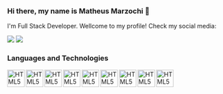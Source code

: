 ### Hi there, my name is Matheus Marzochi 👋
I'm Full Stack Developer.
Wellcome to my profile!
Check my social media:

<a href="https://www.instagram.com/matheusmarzochi/" target="_blank"><img src="https://img.shields.io/badge/-Instagram-%23E4405F?style=for-the-badge&logo=instagram&logoColor=white" target="_blank"></a>
<a href="https://www.linkedin.com/in/matheus-marzochi/" target="_blank"><img src="https://img.shields.io/badge/-LinkedIn-%230077B5?style=for-the-badge&logo=linkedin&logoColor=white" target="_blank"></a>

### Languages and Technologies

<img align="left" alt="HTML5" width="40px" src="https://cdn.jsdelivr.net/gh/devicons/devicon/icons/html5/html5-original.svg" />
<img align="left" alt="HTML5" width="40px" src="https://cdn.jsdelivr.net/gh/devicons/devicon/icons/css3/css3-original.svg" />
<img align="left" alt="HTML5" width="40px" src="https://cdn.jsdelivr.net/gh/devicons/devicon/icons/javascript/javascript-plain.svg" />
<img align="left" alt="HTML5" width="40px" src="https://cdn.jsdelivr.net/gh/devicons/devicon/icons/php/php-original.svg" />
<img align="left" alt="HTML5" width="40px" src="https://cdn.jsdelivr.net/gh/devicons/devicon/icons/laravel/laravel-plain-wordmark.svg" />  
<img align="left" alt="HTML5" width="40px" src="https://cdn.jsdelivr.net/gh/devicons/devicon/icons/codeigniter/codeigniter-plain.svg" />      
<img align="left" alt="HTML5" width="40px" src="https://cdn.jsdelivr.net/gh/devicons/devicon/icons/mysql/mysql-original.svg" />
<img align="left" alt="HTML5" width="40px" src="https://cdn.jsdelivr.net/gh/devicons/devicon/icons/wordpress/wordpress-original.svg" />
<img align="left" alt="HTML5" width="40px" src="https://cdn.jsdelivr.net/gh/devicons/devicon/icons/woocommerce/woocommerce-original.svg" />
